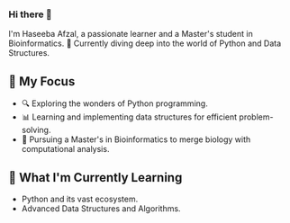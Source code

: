 ### Hi there 👋
I'm Haseeba Afzal, a passionate learner and a Master's student in Bioinformatics. 
🧬 Currently diving deep into the world of Python and Data Structures.

## 🚀 My Focus
- 🔍 Exploring the wonders of Python programming.
- 📊 Learning and implementing data structures for efficient problem-solving.
- 🧬 Pursuing a Master's in Bioinformatics to merge biology with computational analysis.

## 🌱 What I'm Currently Learning
- Python and its vast ecosystem.
- Advanced Data Structures and Algorithms.   
